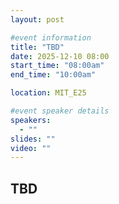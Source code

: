 ```yaml
---
layout: post

#event information
title: "TBD"
date: 2025-12-10 08:00
start_time: "08:00am"
end_time: "10:00am"

location: MIT_E25

#event speaker details
speakers:
  - ""
slides: ""
video: ""
---
```


## TBD
